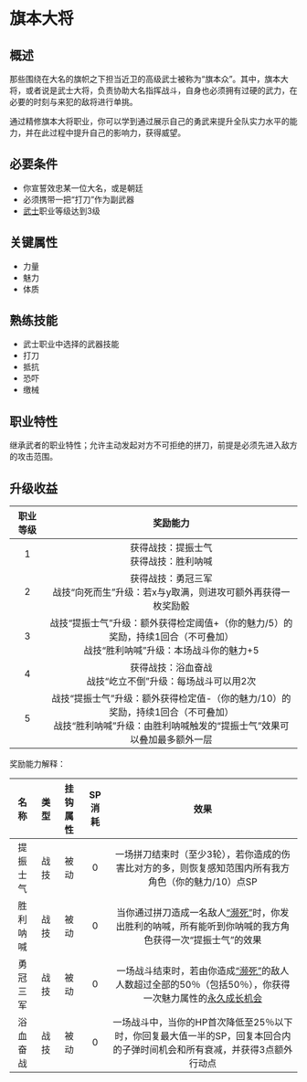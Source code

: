 # 旗本大将

## 概述

那些围绕在大名的旗帜之下担当近卫的高级武士被称为“旗本众”。其中，旗本大将，或者说是武士大将，负责协助大名指挥战斗，自身也必须拥有过硬的武力，在必要的时刻与来犯的敌将进行单挑。

通过精修旗本大将职业，你可以学到通过展示自己的勇武来提升全队实力水平的能力，并在此过程中提升自己的影响力，获得威望。

## 必要条件

* 你宣誓效忠某一位大名，或是朝廷
* 必须携带一把“打刀”作为副武器
* <a href="../samurai" target="_blank">武士</a>职业等级达到3级

## 关键属性

* 力量
* 魅力
* 体质

## 熟练技能

* 武士职业中选择的武器技能
* 打刀
* 抵抗
* 恐吓
* 缴械
  
## 职业特性

继承武者的职业特性；允许主动发起对方不可拒绝的拼刀，前提是必须先进入敌方的攻击范围。

## 升级收益

职业等级|奖励能力
:--:|:--:
1|获得战技：提振士气<br>获得战技：胜利呐喊
2|获得战技：勇冠三军<br>战技“向死而生”升级：若x与y取满，则进攻可额外再获得一枚奖励骰
3|战技“提振士气”升级：额外获得检定阈值+（你的魅力/5）的奖励，持续1回合（不可叠加）<br>战技“胜利呐喊”升级：本场战斗你的魅力+5
4|获得战技：浴血奋战<br>战技“屹立不倒”升级：每场战斗可以用2次
5|战技“提振士气”升级：额外获得检定值-（你的魅力/10）的奖励，持续1回合（不可叠加）<br>战技“胜利呐喊”升级：由胜利呐喊触发的“提振士气”效果可以叠加最多额外一层

奖励能力解释：

名称|类型|挂钩属性|SP消耗|效果
:--:|:--:|:--:|:--:|:--:
提振士气|战技|被动|0|一场拼刀结束时（至少3轮），若你造成的伤害比对方的多，则恢复感知范围内所有我方角色（你的魅力/10）点SP
胜利呐喊|战技|被动|0|当你通过拼刀造成一名敌人<a href="../../../../status/normal/#濒死" target="_blank">“濒死”</a>时，你发出胜利的呐喊，所有能听到你呐喊的我方角色获得一次“提振士气”的效果
勇冠三军|战技|被动|0|一场战斗结束时，若由你造成<a href="../../../../status/normal/#濒死" target="_blank">“濒死”</a>的敌人人数超过全部的50％（包括50％），你获得一次魅力属性的<a href="/rules/V4.x rules/1·attribute/#被动战技带来的属性成长" target="_blank">永久成长机会</a>
浴血奋战|战技|被动|0|一场战斗中，当你的HP首次降低至25％以下时，你回复最大值一半的SP，回复本回合内的子弹时间机会和所有衰减，并获得3点额外行动点